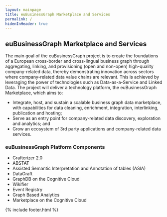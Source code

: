 ```yaml
---
layout: mainpage
title: euBusinessGraph Marketplace and Services
permalink: /
hidenInHeader: true
---
```


<div class="first-screen mdl-grid">
<div class="max-width-container mdl-grid">
<div class="mdl-cell mdl-cell--6-col mdl-cell--middle mdl-cell--12-col-tablet mdl-cell--12-col-phone" markdown="1">

## euBusinessGraph Marketplace and Services

The main goal of the euBusinessGraph project is to create the foundations of a European cross-border and cross-lingual business graph through aggregating, linking, and provisioning (open and non-open) high-quality company-related data, thereby demonstrating innovation across sectors where company-related data value chains are relevant. This is achieved by leveraging the power of technologies such as Data-as-a-Service and Linked Data.
The project will deliver a technology platform, the euBusinessGraph Marketplace, which aims to:

* Integrate, host, and sustain a scalable business graph data marketplace, with capabilities for data cleaning, enrichment, integration, interlinking, publication and hosting; 
* Serve as an entry point for company-related data discovery, exploration and analytics; and 
* Grow an ecosystem of 3rd party applications and company-related data services.

<div id="howItWorks" class="second-screen mdl-grid">
<div class="max-width-container mdl-grid">
<div class="mdl-cell mdl-cell--12-col mdl-cell--middle">
<div class="mdl-grid white-space-top white-space-bottom">
<div class="mdl-cell mdl-cell--5-col " markdown="1">

### euBusinessGraph Platform Components

* Grafterizer 2.0
* ABSTAT
* Assisted Semantic Interpretation and Annotation of tables (ASIA)
* DataGraft
* GraphDB on the Cognitive Cloud
* Wikifier
* Event Registry
* Graph Based Analytics
* Marketplace on the Cognitive Cloud

{% include footer.html %}

